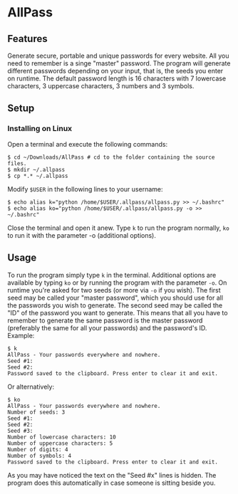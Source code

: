 AllPass
=======

Features
--------
Generate secure, portable and unique passwords for every website. All you need
to remember is a singe "master" password. The program will generate different
passwords depending on your input, that is, the seeds you enter on runtime. The
default password length is 16 characters with 7 lowercase characters, 3
uppercase characters, 3 numbers and 3 symbols.

Setup
-----
### Installing on Linux
Open a terminal and execute the following commands:

    $ cd ~/Downloads/AllPass # cd to the folder containing the source files.
    $ mkdir ~/.allpass
    $ cp *.* ~/.allpass

Modify `$USER` in the following lines to your username:

    $ echo alias k="python /home/$USER/.allpass/allpass.py >> ~/.bashrc"
    $ echo alias ko="python /home/$USER/.allpass/allpass.py -o >> ~/.bashrc"

Close the terminal and open it anew. Type `k` to run the program normally, `ko`
to run it with the parameter -o (additional options).

Usage
-----
To run the program simply type `k` in the terminal. Additional options are
available by typing `ko` or by running the program with the parameter `-o`. On
runtime you're asked for two seeds (or more via `-o` if you wish). The first
seed may be called your "master password", which you should use for all the
passwords you wish to generate. The second seed may be called the "ID" of the
password you want to generate. This means that all you have to remember to
generate the same password is the master password (preferably the same for all
your passwords) and the password's ID. Example:

    $ k
    AllPass - Your passwords everywhere and nowhere.
    Seed #1:
    Seed #2:
    Password saved to the clipboard. Press enter to clear it and exit.

Or alternatively:

    $ ko
    AllPass - Your passwords everywhere and nowhere.
    Number of seeds: 3
    Seed #1: 
    Seed #2: 
    Seed #3: 
    Number of lowercase characters: 10
    Number of uppercase characters: 5
    Number of digits: 4
    Number of symbols: 4
    Password saved to the clipboard. Press enter to clear it and exit.

As you may have noticed the text on the "Seed #x" lines is hidden. The program
does this automatically in case someone is sitting beside you.
